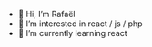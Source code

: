 - 👋 Hi, I’m Rafaël
- 👀 I’m interested in react / js / php
- 🌱 I’m currently learning react 

<!---
deluner/deluner is a ✨ special ✨ repository because its `README.md` (this file) appears on your GitHub profile.
You can click the Preview link to take a look at your changes.
--->
